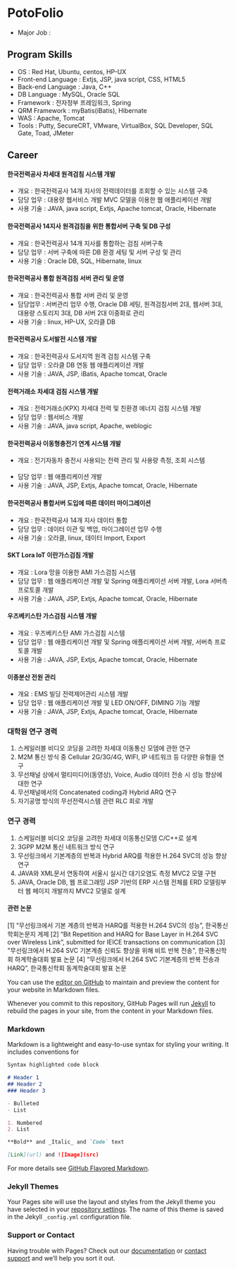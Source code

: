 # PotoFolio

- Major Job : 


## Program Skills
- OS : Red Hat, Ubuntu, centos, HP-UX
- Front-end Language : Extjs, JSP, java script, CSS, HTML5
- Back-end Language : Java, C++
- DB Language : MySQL, Oracle SQL
- Framework : 전자정부 프레임워크, Spring
- QRM Framework : myBatis(iBatis), Hibernate
- WAS : Apache, Tomcat
- Tools : Putty, SecureCRT, VMware, VirtualBox, SQL Developer, SQL Gate, Toad, JMeter


## Career

#### 한국전력공사 차세대 원격검침 시스템 개발
* 개요 : 한국전력공사 14개 지사의 전력데이터를 조회할 수 있는 시스템 구축
* 담당 업무 : 대용량 웹서비스 개발 MVC 모델을 이용한 웹 애플리케이션 개발
* 사용 기술 : JAVA, java script, Extjs, Apache tomcat, Oracle, Hibernate

#### 한국전력공사 14지사 원격검침을 위한 통합서버 구축 및 DB 구성
* 개요 : 한국전력공사 14개 지사를 통합하는 검침 서버구축
* 담당 업무 : 서버 구축에 따른 DB 환경 세팅 및 서버 구성 및 관리
* 사용 기술 : Oracle DB, SQL, Hibernate, linux

#### 한국전력공사 통합 원격검침 서버 관리 및 운영
* 개요 : 한국전력공사 통합 서버 관리 및 운영                            
* 담당업무 : 서버관리 업무 수행, Oracle DB 세팅, 원격검침서버 2대, 웹서버 3대, 대용량 스토리지 3대, DB 서버 2대 이중화로 관리
* 사용 기술 : linux, HP-UX, 오라클 DB

#### 한국전력공사 도서발전 시스템 개발
* 개요 : 한국전력공사 도서지역 원격 검침 시스템 구축
* 담당 업무 : 오라클 DB 연동 웹 애플리케이션 개발
* 사용 기술 : JAVA, JSP, iBatis, Apache tomcat, Oracle

#### 전력거래소 차세대 검침 시스템 개발
* 개요 : 전력거래소(KPX) 차세대 전력 및 친환경 에너지 검침 시스템 개발
* 담당 업무 : 웹서비스 개발
* 사용 기술 : JAVA, java script, Apache, weblogic 

#### 한국전력공사 이동형충전기 연계 시스템 개발
* 개요 : 전기자동차 충전시 사용되는 전력 관리 및 사용량 측정, 조회 시스템                      
* 담당 업무 : 웹 애플리케이션 개발
* 사용 기술 : JAVA, JSP, Extjs, Apache tomcat, Oracle, Hibernate

#### 한국전력공사 통합서버 도입에 따른 데이터 마이그레이션
* 개요 : 한국전력공사 14개 지사 데이터 통합                     
* 담당 업무 : 데이터 이관 및 백업, 마이그레이션 업무 수행      
* 사용 기술 : 오라클, linux, 데이터 Import, Export

#### SKT Lora IoT 이란가스검침 개발
* 개요 : Lora 망을 이용한 AMI 가스검침 시스템
* 담당 업무 : 웹 애플리케이션 개발 및 Spring 애플리케이션 서버 개발, Lora 서버측 프로토콜 개발
* 사용 기술 : JAVA, JSP, Extjs, Apache tomcat, Oracle, Hibernate

#### 우즈베키스탄 가스검침 시스템 개발
* 개요 : 우즈베키스탄 AMI 가스검침 시스템
* 담당 업무 : 웹 애플리케이션 개발 및 Spring 애플리케이션 서버 개발, 서버측 프로토콜 개발
* 사용 기술 : JAVA, JSP, Extjs, Apache tomcat, Oracle, Hibernate

#### 이종분산 전원 관리
* 개요 : EMS 빌딩 전력제어관리 시스템 개발
* 담당 업무 : 웹 애플리케이션 개발 및 LED ON/OFF, DIMING 기능 개발
* 사용 기술 : JAVA, JSP, Extjs, Apache tomcat, Oracle, Hibernate


### 대학원 연구 경력
1. 스케일러블 비디오 코딩을 고려한 차세대 이동통신 모뎀에 관한 연구
2. M2M 통신 방식 중 Cellular 2G/3G/4G, WIFI, IP 네트워크 등 다양한 유형을 연구
3. 무선채널 상에서 멀티미디어(동영상), Voice, Audio 데이터 전송 시 성능 향상에 대한 연구
4. 무선채널에서의 Concatenated coding과 Hybrid ARQ 연구
5. 자기공명 방식의 무선전력시스템 관련 RLC 회로 개발
  

### 연구 경력
1. 스케일러블 비디오 코딩을 고려한 차세대 이동통신모뎀 C/C++로 설계 
2. 3GPP M2M 통신 네트워크 방식 연구
3. 무선링크에서 기본계층의 반복과 Hybrid ARQ를 적용한 H.264 SVC의 성능 향상 연구
4. JAVA와 XML문서 연동하여 서울시 실시간 대기오염도 측정 MVC2 모델 구현
5. JAVA, Oracle DB, 웹 프로그래밍 JSP 기반의 ERP 시스템 전체를 ERD 모델링부터 웹 페이지 개발까지 MVC2 모델로 설계

#### 관련 논문
[1] “무선링크에서 기본 계층의 반복과 HARQ를 적용한 H.264 SVC의 성능”, 한국통신학회논문지 게제 
[2] “Bit Repetition and HARQ for Base Layer in H.264 SVC over Wireless Link”, submitted for IEICE transactions on communication
[3] "무선링크에서 H.264 SVC 기본계층 신뢰도 향상을 위해 비트 반복 전송", 한국통신학회 하계학술대회 발표 논문
[4] “무선링크에서 H.264 SVC 기본계층의 반복 전송과 HARQ”, 한국통신학회 동계학술대회 발표 논문

You can use the [editor on GitHub](https://github.com/SungKyunAhn/sungkyunahn.github.com/edit/master/README.md) to maintain and preview the content for your website in Markdown files.

Whenever you commit to this repository, GitHub Pages will run [Jekyll](https://jekyllrb.com/) to rebuild the pages in your site, from the content in your Markdown files.

### Markdown

Markdown is a lightweight and easy-to-use syntax for styling your writing. It includes conventions for

```markdown
Syntax highlighted code block

# Header 1
## Header 2
### Header 3

- Bulleted
- List

1. Numbered
2. List

**Bold** and _Italic_ and `Code` text

[Link](url) and ![Image](src)
```

For more details see [GitHub Flavored Markdown](https://guides.github.com/features/mastering-markdown/).

### Jekyll Themes

Your Pages site will use the layout and styles from the Jekyll theme you have selected in your [repository settings](https://github.com/SungKyunAhn/sungkyunahn.github.com/settings). The name of this theme is saved in the Jekyll `_config.yml` configuration file.

### Support or Contact

Having trouble with Pages? Check out our [documentation](https://help.github.com/categories/github-pages-basics/) or [contact support](https://github.com/contact) and we’ll help you sort it out.
